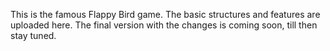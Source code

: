 This is the famous Flappy Bird game. The basic structures and features are uploaded here.
The final version with the changes is coming soon, till then stay tuned.
